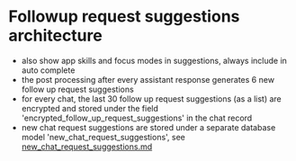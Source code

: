 # Followup request suggestions architecture 

- also show app skills and focus modes in suggestions, always include in auto complete
- the post processing after every assistant response generates 6 new follow up request suggestions
- for every chat, the last 30 follow up request suggestions (as a list) are encrypted and stored under the field 'encrypted_follow_up_request_suggestions' in the chat record
- new chat request suggestions are stored under a separate database model 'new_chat_request_suggestions', see [new_chat_request_suggestions.md](new_chat_request_suggestions.md)